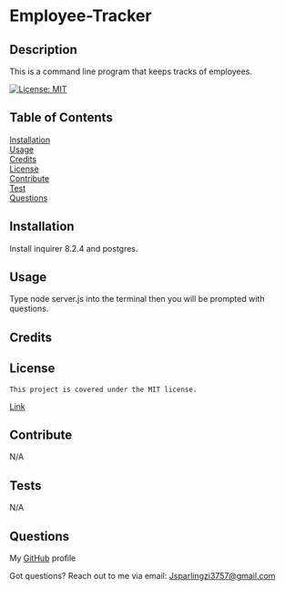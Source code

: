 # Employee-Tracker

## Description
This is a command line program that keeps tracks of employees.

[![License: MIT](https://img.shields.io/badge/License-MIT-yellow.svg)](https://opensource.org/licenses/MIT)

## Table of Contents

[Installation](#installation)
<br/>
[Usage](#usage)
<br/>
[Credits](#credits)
<br/>
[License](#license)
<br/>
[Contribute](#contribute)
<br/>
[Test](#tests)
<br/>
[Questions](#questions)
<br/>

## Installation

Install inquirer 8.2.4 and postgres.

## Usage

Type node server.js into the terminal then you will be prompted with questions.

## Credits

## License
    This project is covered under the MIT license.
[Link](https://opensource.org/licenses/MIT)

## Contribute

N/A

## Tests

N/A

## Questions
My [GitHub](https://github.com/Jrsparling) profile

Got questions? Reach out to me via email: [Jsparlingzi3757@gmail.com](mailto:Jsparlingzi3757@gmail.com)